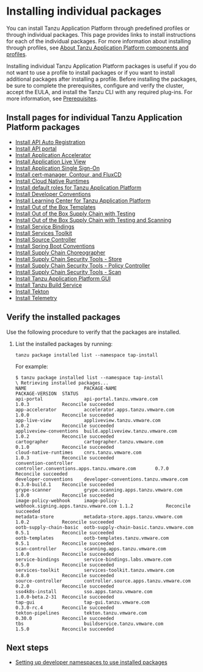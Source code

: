 # Installing individual packages

You can install Tanzu Application Platform through predefined profiles or through individual packages. This page provides links to install instructions for each of the individual packages. For more information about installing through profiles, see [About Tanzu Application Platform components and profiles](docs-tap/about-package-profiles.md).

Installing individual Tanzu Application Platform packages
is useful if you do not want to use a profile to install packages
or if you want to install additional packages after installing a profile.
Before installing the packages, be sure to complete the prerequisites, configure
and verify the cluster, accept the EULA, and install the Tanzu CLI with any required plug-ins.
For more information, see [Prerequisites](docs-tap/prerequisites.md).


## <a id='individual-package-toc'></a> Install pages for individual Tanzu Application Platform packages

- [Install API Auto Registration](docs-tap/api-auto-registration/installation.md)
- [Install API portal](docs-tap/api-portal/install-api-portal.md)
- [Install Application Accelerator](docs-tap/application-accelerator/install-app-acc.md)
- [Install Application Live View](docs-tap/app-live-view/install.md)
- [Install Application Single Sign-On](docs-tap/app-sso/platform-operators/installation.md)
- [Install cert-manager, Contour, and FluxCD](docs-tap/cert-mgr-contour-fcd/install-cert-mgr.md)
- [Install Cloud Native Runtimes](docs-tap/cloud-native-runtimes/install-cnrt.md)
- [Install default roles for Tanzu Application Platform](docs-tap/authn-authz/install.md)  
- [Install Developer Conventions](docs-tap/developer-conventions/install-dev-conventions.md)
- [Install Learning Center for Tanzu Application Platform](docs-tap/learning-center/install-learning-center.md)
- [Install Out of the Box Templates](docs-tap/scc/install-ootb-templates.md)
- [Install Out of the Box Supply Chain with Testing](docs-tap/scc/install-ootb-sc-wtest.md)
- [Install Out of the Box Supply Chain with Testing and Scanning](docs-tap/scc/install-ootb-sc-wtest-scan.md)
- [Install Service Bindings](docs-tap/service-bindings/install-service-bindings.md)
- [Install Services Toolkit](docs-tap/services-toolkit/install-services-toolkit.md)
- [Install Source Controller](docs-tap/source-controller/install-source-controller.md)
- [Install Spring Boot Conventions](docs-tap/spring-boot-conventions/install-spring-boot-conventions.md)
- [Install Supply Chain Choreographer](docs-tap/scc/install-scc.md)
- [Install Supply Chain Security Tools - Store](docs-tap/scst-store/install-scst-store.md)
- [Install Supply Chain Security Tools - Policy Controller](docs-tap/scst-policy/install-scst-policy.md)
- [Install Supply Chain Security Tools - Scan](docs-tap/scst-scan/install-scst-scan.md)
- [Install Tanzu Application Platform GUI](docs-tap/tap-gui/install-tap-gui.md)
- [Install Tanzu Build Service](docs-tap/tanzu-build-service/install-tbs.md)
- [Install Tekton](docs-tap/tekton/install-tekton.md)
- [Install Telemetry](docs-tap/telemetry/install-telemetry.hbs.md)


## <a id='verify'></a> Verify the installed packages

Use the following procedure to verify that the packages are installed.

1. List the installed packages by running:

    ```console
    tanzu package installed list --namespace tap-install
    ```

    For example:

    ```console
    $ tanzu package installed list --namespace tap-install
    \ Retrieving installed packages...
    NAME                     PACKAGE-NAME                                       PACKAGE-VERSION  STATUS
    api-portal               api-portal.tanzu.vmware.com                        1.0.3            Reconcile succeeded
    app-accelerator          accelerator.apps.tanzu.vmware.com                  1.0.0            Reconcile succeeded
    app-live-view            appliveview.tanzu.vmware.com                       1.0.2            Reconcile succeeded
    appliveview-conventions  build.appliveview.tanzu.vmware.com                 1.0.2            Reconcile succeeded
    cartographer             cartographer.tanzu.vmware.com                      0.1.0            Reconcile succeeded
    cloud-native-runtimes    cnrs.tanzu.vmware.com                              1.0.3            Reconcile succeeded
    convention-controller    controller.conventions.apps.tanzu.vmware.com       0.7.0            Reconcile succeeded
    developer-conventions    developer-conventions.tanzu.vmware.com             0.3.0-build.1    Reconcile succeeded
    grype-scanner            grype.scanning.apps.tanzu.vmware.com               1.0.0            Reconcile succeeded
    image-policy-webhook     image-policy-webhook.signing.apps.tanzu.vmware.com 1.1.2            Reconcile succeeded
    metadata-store           metadata-store.apps.tanzu.vmware.com               1.0.2            Reconcile succeeded
    ootb-supply-chain-basic  ootb-supply-chain-basic.tanzu.vmware.com           0.5.1            Reconcile succeeded
    ootb-templates           ootb-templates.tanzu.vmware.com                    0.5.1            Reconcile succeeded
    scan-controller          scanning.apps.tanzu.vmware.com                     1.0.0            Reconcile succeeded
    service-bindings         service-bindings.labs.vmware.com                   0.5.0            Reconcile succeeded
    services-toolkit         services-toolkit.tanzu.vmware.com                  0.8.0            Reconcile succeeded
    source-controller        controller.source.apps.tanzu.vmware.com            0.2.0            Reconcile succeeded
    sso4k8s-install          sso.apps.tanzu.vmware.com                          1.0.0-beta.2-31  Reconcile succeeded
    tap-gui                  tap-gui.tanzu.vmware.com                           0.3.0-rc.4       Reconcile succeeded
    tekton-pipelines         tekton.tanzu.vmware.com                            0.30.0           Reconcile succeeded
    tbs                      buildservice.tanzu.vmware.com                      1.5.0            Reconcile succeeded
    ```

## <a id='next-steps'></a>Next steps

- [Setting up developer namespaces to use installed packages](docs-tap/set-up-namespaces.html)
